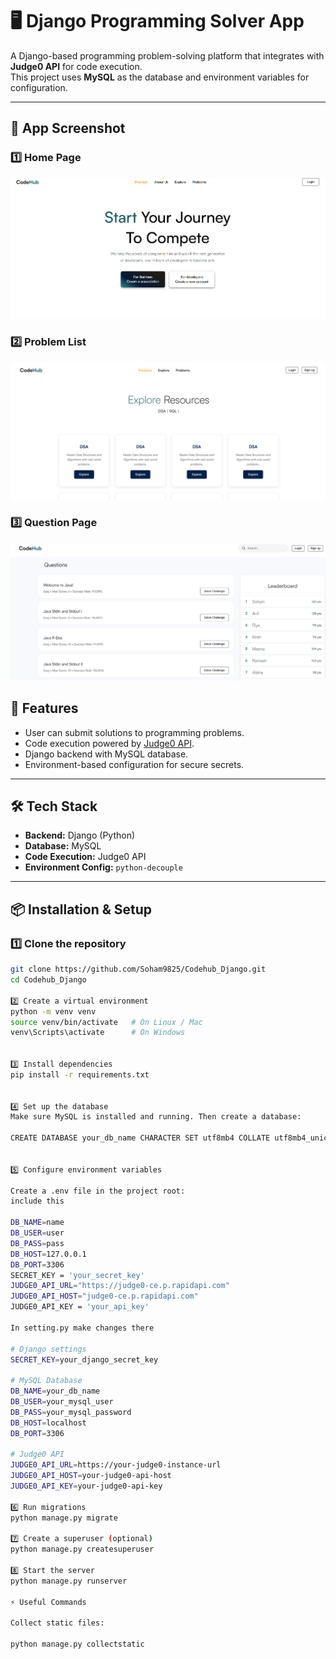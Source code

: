 # 🖥️ Django Programming Solver App

A Django-based programming problem-solving platform that integrates with **Judge0 API** for code execution.  
This project uses **MySQL** as the database and environment variables for configuration.

---
## 📸 App Screenshot

### 1️⃣ Home Page
![Home Page](assets/ss1.png)

### 2️⃣ Problem List
![Problem List](assets/ss2.png)

### 3️⃣ Question Page
![Question Page](assets/ss3.png)


## 🚀 Features
- User can submit solutions to programming problems.
- Code execution powered by [Judge0 API](https://judge0.com/).
- Django backend with MySQL database.
- Environment-based configuration for secure secrets.

---

## 🛠️ Tech Stack
- **Backend:** Django (Python)
- **Database:** MySQL
- **Code Execution:** Judge0 API
- **Environment Config:** `python-decouple`

---

## 📦 Installation & Setup

### 1️⃣ Clone the repository
```bash
git clone https://github.com/Soham9825/Codehub_Django.git
cd Codehub_Django

2️⃣ Create a virtual environment
python -m venv venv
source venv/bin/activate   # On Linux / Mac
venv\Scripts\activate      # On Windows


3️⃣ Install dependencies
pip install -r requirements.txt


4️⃣ Set up the database
Make sure MySQL is installed and running. Then create a database:

CREATE DATABASE your_db_name CHARACTER SET utf8mb4 COLLATE utf8mb4_unicode_ci;


5️⃣ Configure environment variables

Create a .env file in the project root:
include this 

DB_NAME=name
DB_USER=user
DB_PASS=pass
DB_HOST=127.0.0.1
DB_PORT=3306
SECRET_KEY = 'your_secret_key'
JUDGE0_API_URL="https://judge0-ce.p.rapidapi.com"
JUDGE0_API_HOST="judge0-ce.p.rapidapi.com"
JUDGE0_API_KEY = 'your_api_key'

In setting.py make changes there

# Django settings
SECRET_KEY=your_django_secret_key

# MySQL Database
DB_NAME=your_db_name
DB_USER=your_mysql_user
DB_PASS=your_mysql_password
DB_HOST=localhost
DB_PORT=3306

# Judge0 API
JUDGE0_API_URL=https://your-judge0-instance-url
JUDGE0_API_HOST=your-judge0-api-host
JUDGE0_API_KEY=your-judge0-api-key

6️⃣ Run migrations
python manage.py migrate

7️⃣ Create a superuser (optional)
python manage.py createsuperuser

8️⃣ Start the server
python manage.py runserver

⚡ Useful Commands

Collect static files:

python manage.py collectstatic